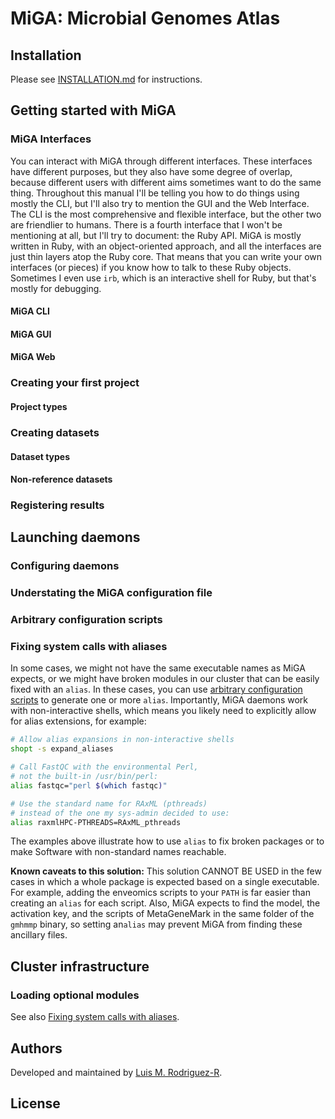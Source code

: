 MiGA: Microbial Genomes Atlas
=============================



Installation
------------

Please see [INSTALLATION.md](./INSTALLATION.md) for instructions.

Getting started with MiGA
-------------------------

### MiGA Interfaces

You can interact with MiGA through different interfaces. These interfaces have different
purposes, but they also have some degree of overlap, because different users with different
aims sometimes want to do the same thing. Throughout this manual I'll be telling you how to
do things using mostly the CLI, but I'll also try to mention the GUI and the Web Interface.
The CLI is the most comprehensive and flexible interface, but the other two are friendlier
to humans. There is a fourth interface that I won't be mentioning at all, but I'll try to
document: the Ruby API. MiGA is mostly written in Ruby, with an object-oriented approach, and
all the interfaces are just thin layers atop the Ruby core. That means that you can write
your own interfaces (or pieces) if you know how to talk to these Ruby objects. Sometimes I
even use `irb`, which is an interactive shell for Ruby, but that's mostly for debugging.

#### MiGA CLI

#### MiGA GUI

#### MiGA Web


### Creating your first project

#### Project types

### Creating datasets

#### Dataset types

#### Non-reference datasets

### Registering results


Launching daemons
-----------------

### Configuring daemons


### Understating the MiGA configuration file


### Arbitrary configuration scripts


### Fixing system calls with aliases

In some cases, we might not have the same executable names as MiGA expects, or we might have
broken modules in our cluster that can be easily fixed with an `alias`. In these cases, you can
use [arbitrary configuration scripts](#arbitrary-configuration-scripts) to generate one or more
`alias`. Importantly, MiGA daemons work with non-interactive shells, which means you likely need
to explicitly allow for alias extensions, for example:

```bash
# Allow alias expansions in non-interactive shells
shopt -s expand_aliases

# Call FastQC with the environmental Perl,
# not the built-in /usr/bin/perl:
alias fastqc="perl $(which fastqc)"

# Use the standard name for RAxML (pthreads)
# instead of the one my sys-admin decided to use:
alias raxmlHPC-PTHREADS=RAxML_pthreads
```

The examples above illustrate how to use `alias` to fix broken packages or to make Software with
non-standard names reachable.

**Known caveats to this solution:** This solution CANNOT BE USED in the few cases in which a
whole package is expected based on a single executable. For example, adding the enveomics
scripts to your `PATH` is far easier than creating an `alias` for each script. Also, MiGA
expects to find the model, the activation key, and the scripts of MetaGeneMark in the same
folder of the `gmhmmp` binary, so setting an`alias` may prevent MiGA from finding these
ancillary files.


Cluster infrastructure
----------------------


### Loading optional modules


See also [Fixing system calls with aliases](#fixing-system-calls-with-aliases).



Authors
-------

Developed and maintained by [Luis M. Rodriguez-R](http://gplus.to/lrr).


License
-------



